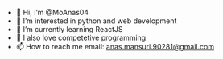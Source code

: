 - 👋 Hi, I’m @MoAnas04
- 👀 I’m interested in python and web development
- 🌱 I’m currently learning ReactJS
- 💞️ I also love competetive programming
- 📫 How to reach me email: anas.mansuri.90281@gmail.com


